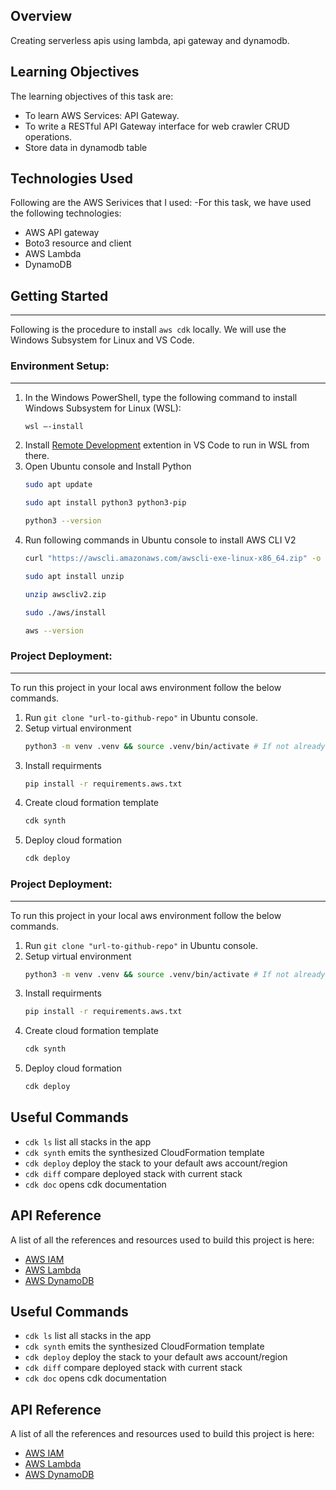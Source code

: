 ## Overview

Creating serverless apis using lambda, api gateway and dynamodb.

## Learning Objectives

The learning objectives of this task are: 
- To learn AWS Services: API Gateway.
- To write a RESTful API Gateway interface for web crawler CRUD operations.
- Store data in dynamodb table

## Technologies Used

Following are the AWS Serivices that I used:
-For this task, we have used the following technologies:
- AWS API gateway
- Boto3 resource and client
- AWS Lambda
- DynamoDB

## Getting Started
---

Following is the procedure to install `aws cdk` locally. We will use the Windows Subsystem for Linux and VS Code. 

### Environment Setup:
---

1. In the Windows PowerShell, type the following command to install Windows Subsystem for Linux (WSL):
    ```sh
    wsl –-install
    ```
2. Install [Remote Development](https://code.visualstudio.com/docs/remote/wsl-tutorial) extention in VS Code to run in WSL from there.
3. Open Ubuntu console and Install Python
    ```sh
    sudo apt update
    ```
    ```sh
    sudo apt install python3 python3-pip
    ```
    ```sh
    python3 --version
    ```
4. Run following commands in Ubuntu console to install AWS CLI V2
    ```sh
    curl "https://awscli.amazonaws.com/awscli-exe-linux-x86_64.zip" -o "awscliv2.zip"
    ```
    ```sh
    sudo apt install unzip
    ```
    ```sh
    unzip awscliv2.zip
    ```
    ```sh
    sudo ./aws/install
    ```
    ```sh
    aws --version

### Project Deployment:
---
To run this project in your local aws environment follow the below commands.

1. Run `git clone "url-to-github-repo"` in Ubuntu console.
2. Setup virtual environment
    ```sh
    python3 -m venv .venv && source .venv/bin/activate # If not already installed
    ```
3. Install requirments
    ```sh
    pip install -r requirements.aws.txt
    ```
4. Create cloud formation template
    ```sh
    cdk synth
    ```
5. Deploy cloud formation
   ```sh
   cdk deploy
### Project Deployment:
---
To run this project in your local aws environment follow the below commands.

1. Run `git clone "url-to-github-repo"` in Ubuntu console.
2. Setup virtual environment
    ```sh
    python3 -m venv .venv && source .venv/bin/activate # If not already installed
    ```
3. Install requirments
    ```sh
    pip install -r requirements.aws.txt
    ```
4. Create cloud formation template
    ```sh
    cdk synth
    ```
5. Deploy cloud formation
   ```sh
   cdk deploy

## Useful Commands

* `cdk ls` list all stacks in the app
* `cdk synth` emits the synthesized CloudFormation template
* `cdk deploy` deploy the stack to your default aws account/region
* `cdk diff` compare deployed stack with current stack
* `cdk doc` opens cdk documentation


## API Reference

A list of all the references and resources used to build this project is here:
* [AWS IAM](https://docs.aws.amazon.com/iam/?id=docs_gateway)
* [AWS Lambda](https://docs.aws.amazon.com/lambda/?id=docs_gateway)
* [AWS DynamoDB](https://docs.aws.amazon.com/dynamodb/?id=docs_gateway)


## Useful Commands

* `cdk ls` list all stacks in the app
* `cdk synth` emits the synthesized CloudFormation template
* `cdk deploy` deploy the stack to your default aws account/region
* `cdk diff` compare deployed stack with current stack
* `cdk doc` opens cdk documentation


## API Reference

A list of all the references and resources used to build this project is here:
* [AWS IAM](https://docs.aws.amazon.com/iam/?id=docs_gateway)
* [AWS Lambda](https://docs.aws.amazon.com/lambda/?id=docs_gateway)
* [AWS DynamoDB](https://docs.aws.amazon.com/dynamodb/?id=docs_gateway)

